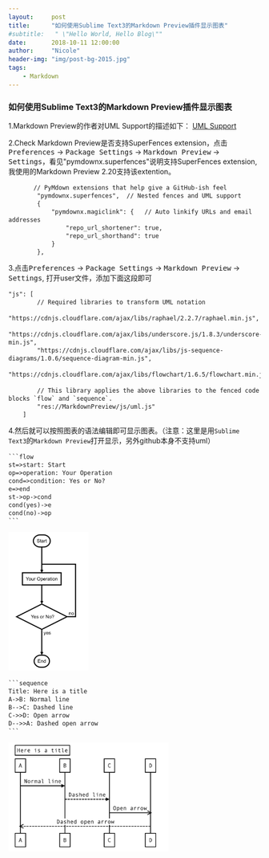 ```yaml
---
layout:     post
title:      "如何使用Sublime Text3的Markdown Preview插件显示图表"
#subtitle:   " \"Hello World, Hello Blog\""
date:       2018-10-11 12:00:00
author:     "Nicole"
header-img: "img/post-bg-2015.jpg"
tags:
    - Markdown
---
```


### 如何使用Sublime Text3的Markdown Preview插件显示图表

1.Markdown Preview的作者对UML Support的描述如下：
[UML Support](https://facelessuser.github.io/MarkdownPreview/extras/#uml-support)

2.Check Markdown Preview是否支持SuperFences extension，点击<kbd>Preferences</kbd> -> <kbd>Package Settings</kbd> -> <kbd>Markdown Preview</kbd> -> <kbd>Settings</kbd>，看见"pymdownx.superfences"说明支持SuperFences extension, 我使用的Markdown Preview 2.20支持该extention。

```
       // PyMdown extensions that help give a GitHub-ish feel
        "pymdownx.superfences",  // Nested fences and UML support
        {
            "pymdownx.magiclink": {   // Auto linkify URLs and email addresses
                "repo_url_shortener": true,
                "repo_url_shorthand": true
            }
        },
```


3.点击<kbd>Preferences</kbd> -> <kbd>Package Settings</kbd> -> <kbd>Markdown Preview</kbd> -> <kbd>Settings</kbd>, 打开user文件，添加下面这段即可

```
"js": [
        // Required libraries to transform UML notation
        "https://cdnjs.cloudflare.com/ajax/libs/raphael/2.2.7/raphael.min.js",
        "https://cdnjs.cloudflare.com/ajax/libs/underscore.js/1.8.3/underscore-min.js",
        "https://cdnjs.cloudflare.com/ajax/libs/js-sequence-diagrams/1.0.6/sequence-diagram-min.js",
        "https://cdnjs.cloudflare.com/ajax/libs/flowchart/1.6.5/flowchart.min.js",

        // This library applies the above libraries to the fenced code blocks `flow` and `sequence`.
        "res://MarkdownPreview/js/uml.js"
    ]
```

4.然后就可以按照图表的语法编辑即可显示图表。（注意：这里是用`Sublime Text3`的`Markdown Preview`打开显示，另外github本身不支持uml）

````
```flow
st=>start: Start
op=>operation: Your Operation
cond=>condition: Yes or No?
e=>end
st->op->cond
cond(yes)->e
cond(no)->op
```
````

<img class="shadow"  width="160" src="/img/2018-10-11-markdown-tips-flow.png" />  


````
```sequence
Title: Here is a title
A->B: Normal line
B-->C: Dashed line
C->>D: Open arrow
D-->>A: Dashed open arrow
```
````
  
<img class="shadow" width="320" src="/img/2018-10-11-markdown-tips-seq.png" />
